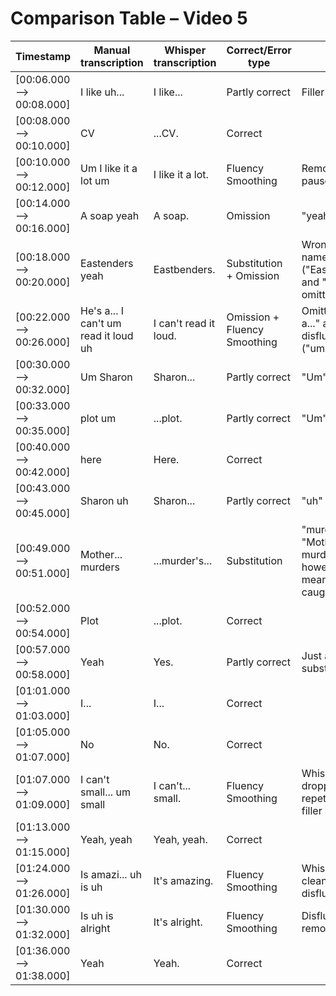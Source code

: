# Comparison Table – Video 5

| Timestamp               | Manual transcription              | Whisper transcription     | Correct/Error type           | Notes                                                                 |
|------------------------|-----------------------------------|----------------------------|-------------------------------|-----------------------------------------------------------------------|
| [00:06.000 --> 00:08.000] | I like uh...                       | I like...                  | Partly correct                | Filler omitted                                                        |
| [00:08.000 --> 00:10.000] | CV                                 | ...CV.                     | Correct                       |                                                                       |
| [00:10.000 --> 00:12.000] | Um I like it a lot um              | I like it a lot.           | Fluency Smoothing             | Removed filled pauses ("um")                                         |
| [00:14.000 --> 00:16.000] | A soap yeah                        | A soap.                    | Omission                      | "yeah" omitted                                                        |
| [00:18.000 --> 00:20.000] | Eastenders yeah                    | Eastbenders.               | Substitution + Omission       | Wrong show name ("Eastbenders"), and "yeah" omitted                  |
| [00:22.000 --> 00:26.000] | He's a... I can't um read it loud uh | I can't read it loud.      | Omission + Fluency Smoothing  | Omitted "He's a..." and disfluencies ("um", "uh")                    |
| [00:30.000 --> 00:32.000] | Um Sharon                          | Sharon...                  | Partly correct                | "Um" dropped                                                          |
| [00:33.000 --> 00:35.000] | plot um                            | ...plot.                   | Partly correct                | "Um" dropped                                                          |
| [00:40.000 --> 00:42.000] | here                                | Here.                      | Correct                       |                                                                       |
| [00:43.000 --> 00:45.000] | Sharon uh                          | Sharon...                  | Partly correct                | "uh" dropped                                                          |
| [00:49.000 --> 00:51.000] | Mother... murders                  | ...murder's...             | Substitution                  | "murder's" vs. "Mother... murders", however, meaning was caught      |
| [00:52.000 --> 00:54.000] | Plot                                | ...plot.                   | Correct                       |                                                                       |
| [00:57.000 --> 00:58.000] | Yeah                                | Yes.                       | Partly correct                | Just a small substitution                                            |
| [01:01.000 --> 01:03.000] | I...                                | I...                       | Correct                       |                                                                       |
| [01:05.000 --> 01:07.000] | No                                  | No.                        | Correct                       |                                                                       |
| [01:07.000 --> 01:09.000] | I can't small... um small          | I can't... small.          | Fluency Smoothing             | Whisper dropped repetition and filler                                |
| [01:13.000 --> 01:15.000] | Yeah, yeah                          | Yeah, yeah.                | Correct                       |                                                                       |
| [01:24.000 --> 01:26.000] | Is amazi... uh is uh               | It's amazing.              | Fluency Smoothing             | Whisper cleaned disfluency                                           |
| [01:30.000 --> 01:32.000] | Is uh is alright                   | It's alright.              | Fluency Smoothing             | Disfluency removed                                                   |
| [01:36.000 --> 01:38.000] | Yeah                                | Yeah.                      | Correct                       |                                                                       |

